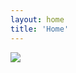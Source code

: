 ```yaml
---
layout: home
title: 'Home'
---
```


<!-- 11/19/24: Previous header image temporarily replaced -->
<!-- <a href="/images/Skatepark photo.PNG"><img src="/images/Skatepark photo_trimmed.png" /></a> -->

<a href="/images/467575075_122126307344509782_5443559751592971204_n.jpg"><img src="/images/467575075_122126307344509782_5443559751592971204_n.jpg" /></a>
